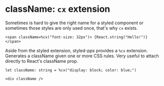 # className: `cx` extension

Sometimes is hard to give the right name for a styled component or sometimes those styles are only used once, that's why `cx` exists.

```rescript
<span className=%cx("font-size: 32px")> {React.string("Hello!")} </span>
```

Aside from the styled extension, styled-ppx provides a `%cx` extension. Generates a className given one or more CSS rules. Very useful to attach directly to React's className prop.

```rescript
let className: string = %cx("display: block; color: blue;")

<div className />
```
